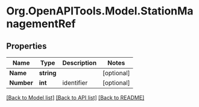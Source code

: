 # Org.OpenAPITools.Model.StationManagementRef
## Properties

Name | Type | Description | Notes
------------ | ------------- | ------------- | -------------
**Name** | **string** |  | [optional] 
**Number** | **int** | identifier | [optional] 

[[Back to Model list]](../README.md#documentation-for-models) [[Back to API list]](../README.md#documentation-for-api-endpoints) [[Back to README]](../README.md)

